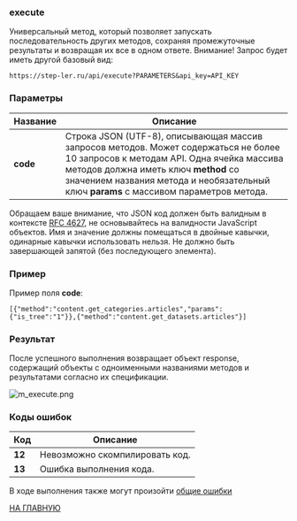 ### execute

Универсальный метод, который позволяет запускать последовательность других методов, сохраняя промежуточные результаты и возвращая их все в одном ответе.
Внимание! Запрос будет иметь другой базовый вид:
```
https://step-ler.ru/api/execute?PARAMETERS&api_key=API_KEY
```

### Параметры

| Название |Описание |
|----|----|
| **code** | Строка JSON (UTF-8), описывающая массив запросов методов. Может содержаться не более 10 запросов к методам API. Одна ячейка массива методов должна иметь ключ **method** со значением названия метода и необязательный ключ **params** с массивом параметров метода. |

Обращаем ваше внимание, что JSON код должен быть валидным в контексте [RFC 4627](http://www.faqs.org/rfcs/rfc4627), не основывайтесь на валидности JavaScript объектов. Имя и значение должны помещаться в двойные кавычки, одинарные кавычки использовать нельзя. Не должно быть завершающей запятой (без последующего элемента).

### Пример

Пример поля **code**:

```
[{"method":"content.get_categories.articles","params":{"is_tree":"1"}},{"method":"content.get_datasets.articles"}]
```

### Результат

После успешного выполнения возвращает объект response, содержащий объекты с одноименными названиями методов и результатами согласно их спецификации.

![](https://step-ler.ru/upload/api/m_execute.png "m_execute.png")

### Коды ошибок

|Код| Описание |
|----|----|
| **12** | Невозможно скомпилировать код.  |
| **13** | Ошибка выполнения кода. |

В ходе выполнения также могут произойти [общие ошибки](/docs/errors.md)

[НА ГЛАВНУЮ](/README.md)
